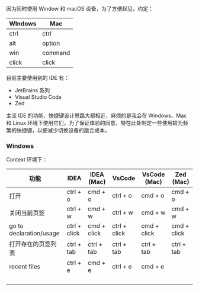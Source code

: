 因为同时使用 Window 和 macOS 设备，为了方便起见，约定：

| WIndows | Mac     |
| ------- | ------- |
| ctrl    | ctrl    |
| alt     | option  |
| win     | command |
| click   | click   |

目前主要使用到的 IDE 有：

- JetBrains 系列
- Visual Studio Code
- Zed

主流 IDE 的功能、快捷键设计思路大都相近，麻烦的是我会在 Windows、Mac 和 Linux 环境下使用它们，为了保证体验的同意，特在此处制定一些使用较为频繁的快捷键，以便减少切换设备的磨合成本。

### Windows

Context 环境下：

| 功能                    | IDEA         | IDEA (Mac)  | VsCode       | VsCode (Mac) | Zed (Mac)   |
| ----------------------- | ------------ | ----------- | ------------ | ------------ | ----------- |
| 打开                    | ctrl + o     | cmd + o     | ctrl + o     | cmd + o      | cmd + o     |
| 关闭当前页签            | ctrl + w     | cmd + w     | ctrl + w     | cmd + w      | cmd + w     |
| go to declaration/usage | ctrl + click | cmd + click | ctrl + click | cmd + click  | cmd + click |
| 打开存在的页签列表      | ctrl + tab   | ctrl + tab  | ctrl + tab   | ctrl + tab   | ctrl + tab  |
| recent files            | ctrl + e     | cmd + e     | ctrl + e     | cmd + e      |             |
|                         |              |             |              |              |             |
|                         |              |             |              |              |             |
|                         |              |             |              |              |             |
|                         |              |             |              |              |             |

